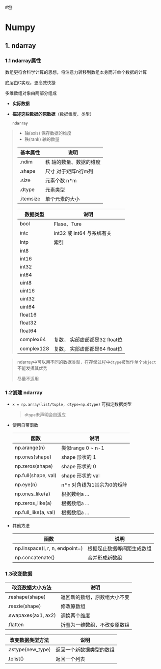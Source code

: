 #包
# Numpy

## 1. ndarray

### 1.1 ndarray属性

数组更符合科学计算的思想，将注意力转移到数组本身而非单个数据的计算

底层由C实现，更高效快捷

多维数组对象由两部分组成

* __实际数据__ 

*  __描述这些数据的原数据__（数据维度、类型）

   `ndarray`

  > * 轴(axis)  保存数据的维度
  > * 秩(rank) 轴的数量
  >
  > | 基本属性  | 说明                    |
  > | --------- | ----------------------- |
  > | .ndim     | 秩 轴的数量、数据的维度 |
  > | .shape    | 尺寸 对于矩阵n行m列     |
  > | .size     | 元素个数 n*m            |
  > | .dtype    | 元素类型                |
  > | .itemsize | 单个元素的大小          |
  >
  > | 数据类型   | 说明                          |
  > | ---------- | ----------------------------- |
  > | bool       | Flase、Ture                   |
  > | intc       | int32 或 int64 与系统有关     |
  > | intp       | 索引                          |
  > | int8       |                               |
  > | int16      |                               |
  > | int32      |                               |
  > | int64      |                               |
  > | uint8      |                               |
  > | uint16     |                               |
  > | uint32     |                               |
  > | uint64     |                               |
  > | float16    |                               |
  > | float32    |                               |
  > | float64    |                               |
  > | complex64  | 复数， 实部虚部都是32 float位 |
  > | complex128 | 复数， 实部虚部都是64 float位 |

  > ndarray中可以用不同的数据类型，在存储过程中`dtype`被当作单个`object`不能发挥其优势
  >
  > 尽量不适用

### 1.2创建 ndarray

* `x = np.array(list/tuple, dtype=np.dtype)` 可指定数据类型

  > `dtype`未声明会自适应

* 使用自带函数

  | 函数                 | 说明                          |
  | -------------------- | ----------------------------- |
  | np.arange(n)         | 类似range 0 ~ n-1             |
  | np.ones(shape)       | shape 形状的 1                |
  | np.zeros(shape)      | shape 形状的 0                |
  | np.full(shape, val)  | shape 形状的 val              |
  | np.eye(n)            | n*n    对角线为1其余为0的矩阵 |
  | np.ones_like(a)      | 根据数组a ...                 |
  | np.zeros_like(a)     | 根据数组a ...                 |
  | np.full_like(a, val) | 根据数组a ...                 |

* 其他方法

  | 函数                            | 说明                       |
  | ------------------------------- | -------------------------- |
  | np.linspace(l, r, n, endpoint=) | 根据起止数据等间距生成数组 |
  | np.concatenate()                | 合并形成新数组             |

### 1.3改变数据

| 改变数据大小方法    | 说明                         |
| ------------------- | ---------------------------- |
| .reshape(shape)     | 返回新的数组，原数组大小不变 |
| .reszie(shape)      | 修改原数组                   |
| .swapaxes(ax1, ax2) | 调换两个维度                 |
| .flatten            | 折叠为一维数组，不改变原数组 |

| 改变数据类型方法  | 说明                     |
| ----------------- | ------------------------ |
| .astype(new_type) | 返回一个新数据类型的数组 |
| .tolist()         | 返回一个列表             |

